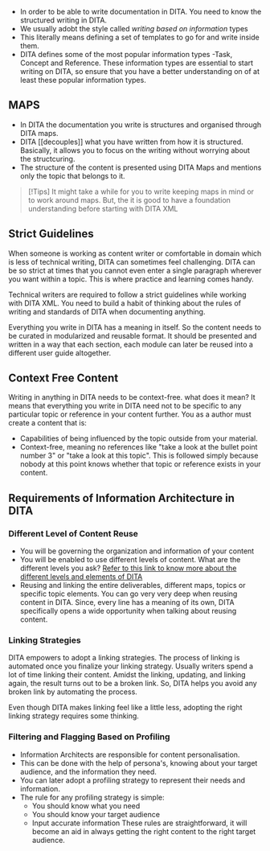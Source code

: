 - In order to be able to write documentation in DITA. You need to know the structured writing in DITA. 
- We usually adobt the style called *writing based on information* types
- This literally means defining a set of templates to go for and write inside them.
- DITA defines some of the most popular information types -Task, Concept and Reference. These information types are essential to start writing on DITA, so ensure that you have a better understanding on of at least these popular information types. 

## MAPS
- In DITA the documentation you write is structures and organised through DITA maps. 
- DITA [[decouples]] what you have written from how it is structured. Basically, it allows you to focus on the writing without worrying about the structcuring. 
- The structure of the content is presented using DITA Maps and mentions only the topic that belongs to it. 

> [!Tips] 
> It might take a while for you to write keeping maps in mind or to work around maps. But, the it is good to have a foundation understanding before starting with DITA XML

## Strict Guidelines
When someone is working as content writer or comfortable in domain which is less of technical writing, DITA can sometimes feel challenging. DITA can be so strict at times that you cannot even enter a single paragraph wherever you want within a topic. This is where practice and learning comes handy.

Technical writers are required to follow a strict guidelines while working with DITA XML. You need to build a habit of thinking about the rules of writing and standards of DITA when documenting anything. 

Everything you write in DITA has a meaning in itself. So the content needs to be curated in modularized and reusable format. It should be presented and written in a way that each section, each module can later be reused into a different user guide altogether.

## Context Free Content

Writing in anything in DITA needs to be context-free. what does it mean? It means that everything you write in DITA need not to be specific to any particular topic or reference in your content further. You as a author must create a content that is:
- Capabilities of being influenced by the topic outside from your material.
- Context-free, meaning no references like "take a look at the bullet point number 3" or "take a look at this topic". This is followed simply because nobody at this point knows whether that topic or reference exists in your content.

## Requirements of Information Architecture in DITA

### Different Level of Content Reuse
 - You will be governing the organization and information of your content
 - You will be enabled to use different levels of content. What are the different levels you ask? [Refer to this link to know more about the different levels and elements of DITA](https://www.oxygenxml.com/dita/1.3/specs/langRef/containers/element-quick-reference.html)
 - Reusing and linking the entire deliverables, different maps, topics or specific topic elements. You can go very very deep when reusing content in DITA. Since, every line has a meaning of its own, DITA specifically opens a wide opportunity when talking about reusing content.

### Linking Strategies
DITA empowers to adopt a linking strategies. The process of linking is automated once you finalize your linking strategy. Usually writers spend a lot of time linking their content. Amidst the linking, updating, and linking again, the result turns out to be a broken link. So, DITA helps you avoid any broken link by automating the process.

Even though DITA makes linking feel like a little less, adopting the right linking strategy requires some thinking. 

### Filtering and Flagging Based on Profiling
- Information Architects are responsible for content personalisation. 
- This can be done with the help of persona's, knowing about your target audience, and the information they need. 
- You can later adopt a profiling strategy to represent their needs and information. 
- The rule for any profiling strategy is simple:
	- You should know what you need
	- You should know your target audience
	- Input accurate information 
These rules are straightforward, it will become an aid in always getting the right content to the right target audience.



 